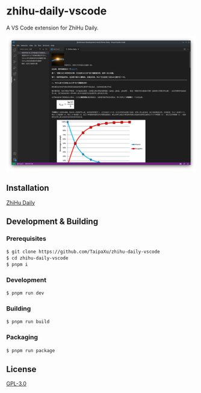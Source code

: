 # zhihu-daily-vscode

A VS Code extension for ZhiHu Daily.

![app](./app.png)

## Installation

[ZhiHu Daily](https://marketplace.visualstudio.com/items?itemName=TaipaXu.zhihu-daily-vscode)

## Development & Building

### Prerequisites

```sh
$ git clone https://github.com/TaipaXu/zhihu-daily-vscode
$ cd zhihu-daily-vscode
$ pnpm i
```

### Development

```sh
$ pnpm run dev
```

### Building

```sh
$ pnpm run build
```

### Packaging

```sh
$ pnpm run package
```

## License

[GPL-3.0](LICENSE)
